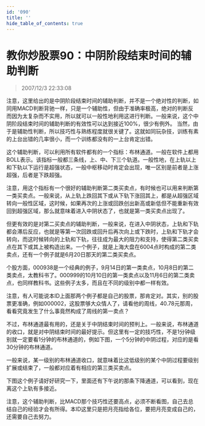 ```yaml
---
id: '090'
title: ''
hide_table_of_contents: true
---
```


# 教你炒股票90：中阴阶段结束时间的辅助判断

> 2007/12/3 22:33:08

<div style={{color: '#FF0000', fontSize: '18px', fontWeight: 'bold'}}>

注意，这里给出的是中阴阶段结束时间的辅助判断，并不是一个绝对性的判断，如同用MACD判断背驰一样，只是一个辅助性，但由于准确率极高，绝对的判断反而因为太复杂而不实用，所以就可以一般性地利用这进行判断。一般来说，这个中阴阶段结束时间的辅助判断的有效性可以达到接近100%，很少有例外。
当然，由于是辅助性判断，所以技巧性与熟练程度就很关键了。这就如同玩杂技，训练有素的上台出错的几率很小，而一个训练都没有的一上台肯定出错。

这个辅助判断，可以利用所有软件都有的一个指标：布林通道。一般在软件上都用BOLL表示。该指标一般都三条线，上、中、下三个轨道。一般性地，在上轨以上和下轨以下运行是超强状态，一般中枢移动时肯定会出现，唯一区别是前者是上涨超强，后者是下跌超强。

注意，用这个指标有一个很好的辅助判断第二类买卖点，有时候也可以用来判断第一类买卖点。一般来说，从上轨上跌回其下或从下轨下涨回其上，都是从超强区域转向一般性区域，这时候，如果再次的上涨或回跌创出新高或新低但不能重新有效回到超强区域，那么就意味着进入中阴状态了，也就是第一类买卖点出现了。

但更有效的是对第二买卖点的辅助判断，一般来说，在进入中阴状态，上轨和下轨都会滞后反应，也就是等第一次回跌或回升后再次向上或下跌时，上轨和下轨才会转向，而这时候转向的上轨和下轨，往往成为最大的阻力和支持，使得第二类买卖点在其下或其上被构造出来。一个例子，就是上海大盘在6004点时构成的第二类卖点，还有一个例子就是6月20日那天的第二类买卖点。

个股方面，000938是一个经典的例子，9月14日的第一类卖点，10月8日的第二类卖点，太教科书了。000999的10月10日的第一类卖点以及11月6日的第二类卖点，也同样教科书。这些例子太多，而且在不同的级别中都一样有效。

注意，有人可能说本ID上面那两个例子都是自己的股票，那肯定对。其实，别的股票更准确，例如000002，这股票够大众情人了，请看他的周线，40.78元那周，看看究竟发生了什么事竟然构成了周线的第一卖点？

不过，布林通道最有用的，还是关于中阴结束时间的预判上。一般来说，布林通道的收口，就是对中阴结束时间的最好提示。但这里有一定的技巧性，不是1分钟级别就一定要看1分钟的布林通道的，例如下图，一个5分钟的中阴过程，对应的是看30分钟的布林通道。

一般来说，某一级别的布林通道收口，就意味着比这低级别的某个中阴过程要级别扩展或结束了，一般都对应着有相应的第三类买卖点。

下图这个例子请好好研究一下，里面还有下午说的那条下降通道，可以看到，现在离这个上轨有多接近。

注意，这个辅助判断，比MACD那个技巧性还要高点，必须不断看图，自己去总结自己的经验才会有所得。本ID这里只是把月亮指给各位，要把月亮变成自己的，还需要自己去努力。

</div>